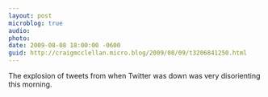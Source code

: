 ```yaml
---
layout: post
microblog: true
audio: 
photo: 
date: 2009-08-08 18:00:00 -0600
guid: http://craigmcclellan.micro.blog/2009/08/09/t3206841250.html
---
```

The explosion of tweets from when Twitter was down was very disorienting this morning.
